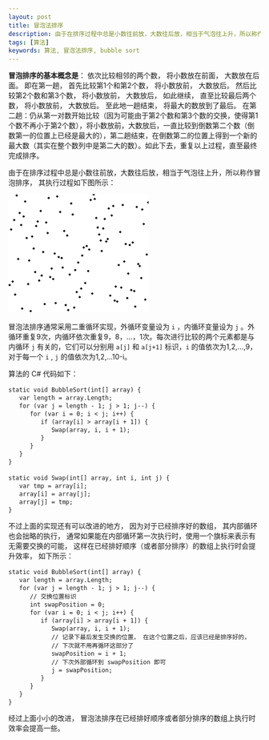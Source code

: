 ```yaml
---
layout: post
title: 冒泡法排序
description: 由于在排序过程中总是小数往前放，大数往后放，相当于气泡往上升，所以称作冒泡排序
tags: [算法]
keywords: 算法, 冒泡法排序, bubble sort
---
```


**冒泡排序的基本概念是**：  依次比较相邻的两个数， 将小数放在前面， 大数放在后面。 即在第一趟， 首先比较第1个和第2个数， 将小数放前， 大数放后。 然后比较第2个数和第3个数， 将小数放前， 大数放后， 如此继续， 直至比较最后两个数， 将小数放前， 大数放后。 至此地一趟结束， 将最大的数放到了最后。 在第二趟：仍从第一对数开始比较（因为可能由于第2个数和第3个数的交换，使得第1个数不再小于第2个数），将小数放前，大数放后，一直比较到倒数第二个数（倒数第一的位置上已经是最大的），第二趟结束，在倒数第二的位置上得到一个新的最大数（其实在整个数列中是第二大的数）。如此下去，重复以上过程，直至最终完成排序。

由于在排序过程中总是小数往前放，大数往后放，相当于气泡往上升，所以称作冒泡排序， 其执行过程如下图所示：

![冒泡法排序执行过程](/assets/post-images/bubble_sort_animation.gif)

冒泡法排序通常采用二重循环实现，外循环变量设为 `i` ，内循环变量设为 `j` 。外循环重复9次，内循环依次重复9，8，...，1次。每次进行比较的两个元素都是与内循环 `j` 有关的，它们可以分别用 `a[j]` 和 `a[j+1]` 标识，`i` 的值依次为1,2,...,9，对于每一个 `i` ,  `j` 的值依次为1,2,...10-i。

算法的 C# 代码如下：

    static void BubbleSort(int[] array) {
       var length = array.Length;
       for (var j = length - 1; j > 1; j--) {
          for (var i = 0; i < j; i++) {
             if (array[i] > array[i + 1]) {
                Swap(array, i, i + 1);
             }
          }
       }
    }
    
    static void Swap(int[] array, int i, int j) {
       var tmp = array[i];
       array[i] = array[j];
       array[j] = tmp;
    }

不过上面的实现还有可以改进的地方， 因为对于已经排序好的数组， 其内部循环也会拙略的执行， 通常如果能在内部循环第一次执行时，使用一个旗标来表示有无需要交换的可能， 这样在已经排好顺序（或者部分排序）的数组上执行时会提升效率， 如下所示：

    static void BubbleSort(int[] array) {
       var length = array.Length;
       for (var j = length - 1; j > 1; j--) {
          // 交换位置标识
          int swapPosition = 0;
          for (var i = 0; i < j; i++) {
             if (array[i] > array[i + 1]) {
                Swap(array, i, i + 1);
                // 记录下最后发生交换的位置， 在这个位置之后，应该已经是排序好的， 
                // 下次就不用再循环这部分了
                swapPosition = i + 1;
                // 下次外部循环到 swapPosition 即可
                j = swapPosition;
             }
          }
       }
    }

经过上面小小的改进， 冒泡法排序在已经排好顺序或者部分排序的数组上执行时效率会提高一些。